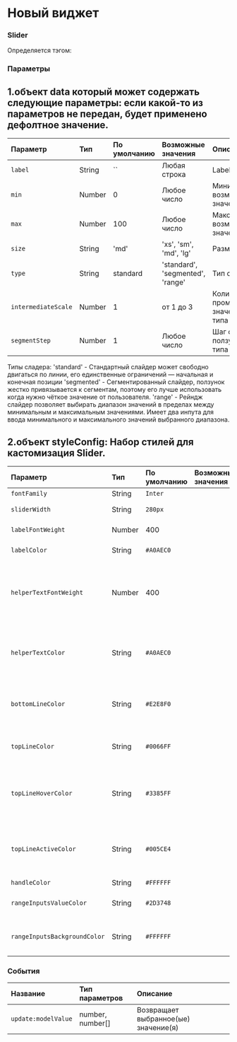 # Новый виджет


### Slider
Определяется тэгом:
<e-slider></e-slider>

### Параметры

## 1.объект data который может содержать следующие параметры: если какой-то из параметров не передан, будет применено дефолтное значение.
| Параметр            | Тип      | По умолчанию | Возможные значения               | Описание                                                |
|:--------------------|:---------|:-------------|:---------------------------------|:--------------------------------------------------------|
| `label`             | String   | ``           | Любая строка                     | Label                                                   |
| `min`               | Number   | 0            | Любое число                      | Минимальное возможное значение                          |
| `max`               | Number   | 100          | Любое число                      | Максимальное возможное значение                         |
| `size`              | String   | 'md'         | 'xs', 'sm', 'md', 'lg'           | Размер слайдера                                         |
| `type`              | String   | standard     | 'standard', 'segmented', 'range' | Тип слайдера                                            |
| `intermediateScale` | Number   | 1            | от 1 до 3                        | Количество проммежуточных значений для типа 'segmented' |
| `segmentStep`       | Number   | 1            | Любое число                      | Шаг смещения ползунка для типа 'segmented'              |
Типы сладера:
    'standard' - Стандартный слайдер может свободно двигаться по линии, его единственные ограничений — начальная и конечная позиции
    'segmented' - Сегментированный слайдер, ползунок жестко привязывается к сегментам, поэтому его лучше использовать когда нужно чёткое значение от пользователя.
    'range' - Рейндж слайдер позволяет выбирать диапазон значений в пределах между минимальным и максимальным значениями. Имеет два инпута для ввода минимального и максимального значений выбранного диапазона.

## 2.объект styleConfig: Набор стилей для кастомизация Slider.
| Параметр                      | Тип     | По умолчанию | Возможные значения | Описание                                                                  |
|:------------------------------|:--------|:-------------|:-------------------|:--------------------------------------------------------------------------|
| `fontFamily`                  | String  | `Inter`      |                    | Шрифт                                                                     |
| `sliderWidth`                 | String  | `280px`      |                    | Ширина слайдера                                                           |
| `labelFontWeight`             | Number  | 400          |                    | Толщина текста лейбла                                                     |
| `labelColor`                  | String  | `#A0AEC0`    |                    | Цвет текста лейбла                                                        |
| `helperTextFontWeight`        | Number  | 400          |                    | Толщина текста для значений слайдера (минимальное, максимальное, текущее) |
| `helperTextColor`             | String  | `#A0AEC0`    |                    | Цвет текста для значений слайдера (минимальное, максимальное, текущее)    |
| `bottomLineColor`             | String  | `#E2E8F0`    |                    | Цвет слайдера, за пределами выбранного значения                           |
| `topLineColor`                | String  | `#0066FF`    |                    | Цвет слайдера, выбранное значение                                         |
| `topLineHoverColor`           | String  | `#3385FF`    |                    | Цвет слайдера, выбранное значение при наведениии (:hover)                 |
| `topLineActiveColor`          | String  | `#005CE4`    |                    | Цвет слайдера, выбранное значение при нажатии (:active)                   |
| `handleColor`                 | String  | `#FFFFFF`    |                    | Цвет ползунка                                                             |
| `rangeInputsValueColor`       | String  | `#2D3748`    |                    | Цвет текста в инпуте, для типа 'range'                                    |
| `rangeInputsBackgroundColor`  | String  | `#FFFFFF`    |                    | Цвет background в инпуте, для типа 'range'                                |

### События
| Название            | Тип параметров   | Описание                              |
|:--------------------|:-----------------|:--------------------------------------|
| `update:modelValue` | number, number[] | Возвращает выбранное(ые) значение(я)  | 